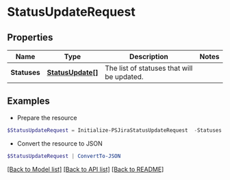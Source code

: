 # StatusUpdateRequest
## Properties

Name | Type | Description | Notes
------------ | ------------- | ------------- | -------------
**Statuses** | [**StatusUpdate[]**](StatusUpdate.md) | The list of statuses that will be updated. | 

## Examples

- Prepare the resource
```powershell
$StatusUpdateRequest = Initialize-PSJiraStatusUpdateRequest  -Statuses null
```

- Convert the resource to JSON
```powershell
$StatusUpdateRequest | ConvertTo-JSON
```

[[Back to Model list]](../README.md#documentation-for-models) [[Back to API list]](../README.md#documentation-for-api-endpoints) [[Back to README]](../README.md)

